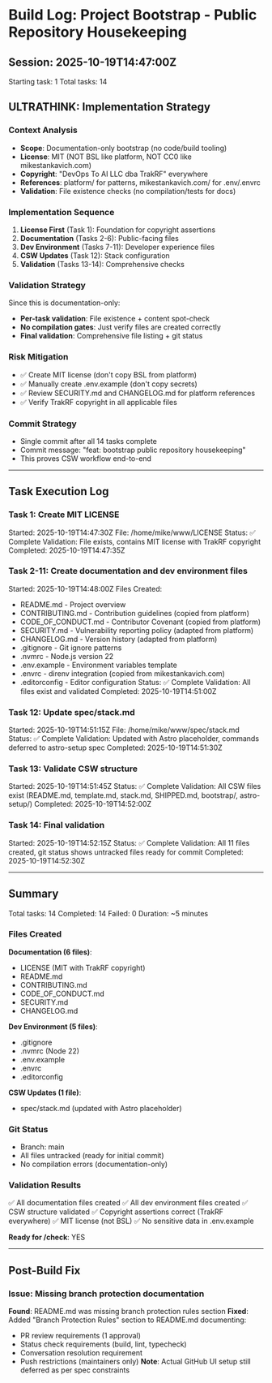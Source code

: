 # Build Log: Project Bootstrap - Public Repository Housekeeping

## Session: 2025-10-19T14:47:00Z
Starting task: 1
Total tasks: 14

## ULTRATHINK: Implementation Strategy

### Context Analysis
- **Scope**: Documentation-only bootstrap (no code/build tooling)
- **License**: MIT (NOT BSL like platform, NOT CC0 like mikestankavich.com)
- **Copyright**: "DevOps To AI LLC dba TrakRF" everywhere
- **References**: platform/ for patterns, mikestankavich.com/ for .env/.envrc
- **Validation**: File existence checks (no compilation/tests for docs)

### Implementation Sequence
1. **License First** (Task 1): Foundation for copyright assertions
2. **Documentation** (Tasks 2-6): Public-facing files
3. **Dev Environment** (Tasks 7-11): Developer experience files
4. **CSW Updates** (Task 12): Stack configuration
5. **Validation** (Tasks 13-14): Comprehensive checks

### Validation Strategy
Since this is documentation-only:
- **Per-task validation**: File existence + content spot-check
- **No compilation gates**: Just verify files are created correctly
- **Final validation**: Comprehensive file listing + git status

### Risk Mitigation
- ✅ Create MIT license (don't copy BSL from platform)
- ✅ Manually create .env.example (don't copy secrets)
- ✅ Review SECURITY.md and CHANGELOG.md for platform references
- ✅ Verify TrakRF copyright in all applicable files

### Commit Strategy
- Single commit after all 14 tasks complete
- Commit message: "feat: bootstrap public repository housekeeping"
- This proves CSW workflow end-to-end

---

## Task Execution Log

### Task 1: Create MIT LICENSE
Started: 2025-10-19T14:47:30Z
File: /home/mike/www/LICENSE
Status: ✅ Complete
Validation: File exists, contains MIT license with TrakRF copyright
Completed: 2025-10-19T14:47:35Z

### Task 2-11: Create documentation and dev environment files
Started: 2025-10-19T14:48:00Z
Files Created:
- README.md - Project overview
- CONTRIBUTING.md - Contribution guidelines (copied from platform)
- CODE_OF_CONDUCT.md - Contributor Covenant (copied from platform)
- SECURITY.md - Vulnerability reporting policy (adapted from platform)
- CHANGELOG.md - Version history (adapted from platform)
- .gitignore - Git ignore patterns
- .nvmrc - Node.js version 22
- .env.example - Environment variables template
- .envrc - direnv integration (copied from mikestankavich.com)
- .editorconfig - Editor configuration
Status: ✅ Complete
Validation: All files exist and validated
Completed: 2025-10-19T14:51:00Z

### Task 12: Update spec/stack.md
Started: 2025-10-19T14:51:15Z
File: /home/mike/www/spec/stack.md
Status: ✅ Complete
Validation: Updated with Astro placeholder, commands deferred to astro-setup spec
Completed: 2025-10-19T14:51:30Z

### Task 13: Validate CSW structure
Started: 2025-10-19T14:51:45Z
Status: ✅ Complete
Validation: All CSW files exist (README.md, template.md, stack.md, SHIPPED.md, bootstrap/, astro-setup/)
Completed: 2025-10-19T14:52:00Z

### Task 14: Final validation
Started: 2025-10-19T14:52:15Z
Status: ✅ Complete
Validation: All 11 files created, git status shows untracked files ready for commit
Completed: 2025-10-19T14:52:30Z

---

## Summary
Total tasks: 14
Completed: 14
Failed: 0
Duration: ~5 minutes

### Files Created
**Documentation (6 files)**:
- LICENSE (MIT with TrakRF copyright)
- README.md
- CONTRIBUTING.md
- CODE_OF_CONDUCT.md
- SECURITY.md
- CHANGELOG.md

**Dev Environment (5 files)**:
- .gitignore
- .nvmrc (Node 22)
- .env.example
- .envrc
- .editorconfig

**CSW Updates (1 file)**:
- spec/stack.md (updated with Astro placeholder)

### Git Status
- Branch: main
- All files untracked (ready for initial commit)
- No compilation errors (documentation-only)

### Validation Results
✅ All documentation files created
✅ All dev environment files created
✅ CSW structure validated
✅ Copyright assertions correct (TrakRF everywhere)
✅ MIT license (not BSL)
✅ No sensitive data in .env.example

**Ready for /check**: YES

---

## Post-Build Fix

### Issue: Missing branch protection documentation
**Found**: README.md was missing branch protection rules section
**Fixed**: Added "Branch Protection Rules" section to README.md documenting:
- PR review requirements (1 approval)
- Status check requirements (build, lint, typecheck)
- Conversation resolution requirement
- Push restrictions (maintainers only)
**Note**: Actual GitHub UI setup still deferred as per spec constraints


